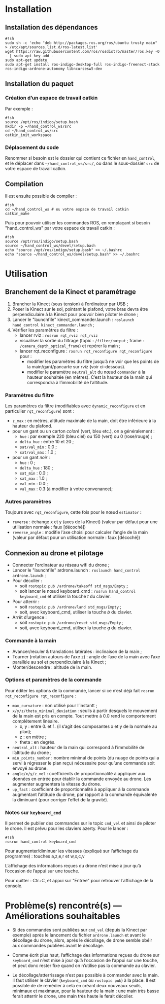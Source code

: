 # Installation #

## Installation des dépendances ##
```
#!sh
sudo sh -c 'echo "deb http://packages.ros.org/ros/ubuntu trusty main" > /etc/apt/sources.list.d/ros-latest.list'
wget https://raw.githubusercontent.com/ros/rosdistro/master/ros.key -O - | sudo apt-key add -
sudo apt-get update
sudo apt-get install ros-indigo-desktop-full ros-indigo-freenect-stack ros-indigo-ardrone-autonomy libncursesw5-dev
```
## Installation du paquet ##

### Création d’un espace de travail catkin ###

Par exemple :

```
#!sh
source /opt/ros/indigo/setup.bash
mkdir -p ~/hand_control_ws/src
cd ~/hand_control_ws/src
catkin_init_workspace
```

### Déplacement du code ###

Renommer si besoin est le dossier qui contient ce fichier en `hand_control`, et le déplacer dans `~/hand_control_ws/src/`, ou dans le sous-dossier `src` de votre espace de travail catkin.

## Compilation ##

Il est ensuite possible de compiler :

```
#!sh
cd ~/hand_control_ws # ou votre espace de travail catkin
catkin_make
```

Puis pour pouvoir utiliser les commandes ROS, en remplaçant si besoin "hand_control_ws" par votre espace de travail catkin :

```
#!sh
source /opt/ros/indigo/setup.bash
source ~/hand_control_ws/devel/setup.bash
echo "source /opt/ros/indigo/setup.bash" >> ~/.bashrc
echo "source ~/hand_control_ws/devel/setup.bash" >> ~/.bashrc
```

# Utilisation #

## Branchement de la Kinect et paramétrage ##

1. Brancher la Kinect (sous tension) à l’ordinateur par USB ;
2. Poser la Kinect sur le sol, pointant le plafond, votre bras devra être perpendiculaire à la Kinect pour pouvoir bien piloter le drone ;
2. Lancer le "launchfile" kinect_commander.launch : `roslaunch hand_control kinect_commander.launch` ;
3. Vérifier les paramètres du filtre :
    - lancer rviz :  `rosrun rqt_rviz rqt_rviz`
    - visualiser la sortie du filtrage (topic : `/filter/output` ; frame : `/camera_depth_optical_frame`) et repérer la main ;
    - lancer rqt_reconfigure : `rosrun rqt_reconfigure rqt_reconfigure` pour :
      - modifier les paramètres du filtre jusqu’à ne voir que les points de la main/gant/pancarte sur rviz (voir ci-dessous).
      - modifier le paramètre `neutral_alt` du nœud `commander` à la hauteur souhaitée (en mètres). C’est la hauteur de la main qui correspondra à l’immobilité de l’altitude.
    
### Paramètres du filtre ###

Les paramètres du filtre (modifiables avec `dynamic_reconfigure` et en particulier `rqt_reconfigure`) sont :

* `z_max` : en mètres, altitude maximale de la main, doit être inférieure à la hauteur du plafond.
* pour un gant ou un carton *coloré* (vert, bleu etc.), on a généralement :
    - `hue` : par exemple 220 (bleu ciel) ou 150 (vert) ou 0 (rose/rouge) ;
    - `delta_hue` : entre 10 et 20 ;
    - `sat/val_min` : 0.0 ;
    - `sat/val_max` : 1.0 ;
* pour un gant *noir* :
    - `hue` : 0 ;
    - `delta_hue` : 180 ;
    - `sat_min` : 0.0 ;
    - `sat_max` : 1.0 ;
    - `val_min` : 0.0 ;
    - `val_max` : 0.3 (à modifier à votre convenance);

### Autres paramètres ###

Toujours avec `rqt_reconfigure`, cette fois pour le nœud `estimator` :
- `reverse` : échange x et y (axes de la Kinect) (valeur par défaut pour une utilisation normale : faux [décoché])
- `reverse_angle` : modifie l’axe choisi pour calculer l’angle de la main (valeur par défaut pour un utilisation normale : faux [décoché])

## Connexion au drone et pilotage ##

* Connecter l’ordinateur au réseau wifi du drone ;
* Lancer le "launchfile" ardrone.launch : `roslaunch hand_control ardrone.launch` ;
* Pour décoller : 
    - soit `rostopic pub /ardrone/takeoff std_msgs/Empty` ;
    - soit lancer le nœud keyboard_cmd : `rosrun hand_control keyboard_cmd` et utiliser la touche *t* du clavier.
* Pour atterrir :
    - soit `rostopic pub /ardrone/land std_msgs/Empty` ;
    - soit, avec keyboard_cmd, utiliser la touche *b* du clavier.
* Arrêt d’urgence :
    - soit `rostopic pub /ardrone/reset std_msgs/Empty` ;
    - soit, avec keyboard_cmd, utiliser la touche *g* du clavier.

### Commande à la main ###

* Avancer/reculer & translations latérales : inclinaison de la main ;
* Tourner (rotation autours de l’axe z) : angle de l’axe de la main avec l’axe parallèle au sol et perpendiculaire à la Kinect ;
* Monter/descendre : altitude de la main.

### Options et paramètres de la commande ###

Pour éditer les options de la commande, lancer si ce n’est déjà fait `rosrun rqt_reconfigure rqt_reconfigure` :

- `max_curvature` : non utilisé pour l’instantt ;
- `x/y/z/theta_minimal_deviation` : seuils à partir desquels le mouvement de la main est pris en compte. Tout mettre à 0.0 rend le comportement complétement linéaire.
    * x, y : entre 0. et 1. (il s’agit des composantes x et y de la normale au plan);
    * z : en mètre ;
    * theta : en degrés.
- `neutral_alt` : hauteur de la main qui correspond à l’immobilité de l’altitude du drone ;
- `min_points_number` : nombre minimal de points (du nuage de points qui a servi à régresser le plan reçu) nécessaire pour qu’une commande soit envoyé au drone.
- `angle/x/y/z_vel` : coefficients de proportionnalité à appliquer aux données en entrée pour établir la commande envoyée au drone. Les augmenter augmentera la vitesse du drone.
- `up_fact` : coefficient de proportionnalité à appliquer à la commande augmentant l’altitude du drone, par rapport à la commande équivalente la diminuant (pour corriger l’effet de la gravité).

### Notes sur `keyboard_cmd` ###

Il permet de publier des commandes sur le topic `cmd_vel` et ainsi de piloter le drone. Il est prévu pour les claviers azerty. Pour le lancer :

```
#!sh
rosrun hand_control keyboard_cmd
```

Pour augmenter/diminuer les vitesses (expliqué sur l’affichage du programme) : touches a,z,e,r et w,x,c,v

L’affichage des informations reçues du drone n’est mise à jour qu’à l’occasion de l’appui sur une touche. 

Pour quitter : Ctr+C, et appui sur "Entrée" pour retrouver l’affichage de la console.

# Problème(s) rencontré(s) — Améliorations souhaitables #

- Si des commandes sont publiées sur `cmd_vel` (depuis la Kinect par exemple) après le lancement du fichier `ardrone.launch` et avant le décollage du drone, alors, après le décollage, de drone semble obéir aux commandes publiées avant le décollage.

- Comme écrit plus haut, l’affichage des informations reçues du drone sur `keyboard_cmd` n’est mise à jour qu’à l’occasion de l’appui sur une touche, et peut donc rester fixe quand on n’utilise pas la commande au clavier.

- Le décollage/atterrissage n’est pas possible à commander avec la main. Il faut utiliser le clavier (`keyboard_cmd` ou `rostopic pub`) à la place. Il est possible de de remédier à cela en créant deux nouveaux seuils, minimaux et maximaux, pour la hauteur de la main : une main très basse ferait atterrir le drone, une main très haute le ferait décoller.
